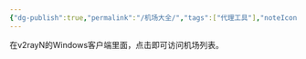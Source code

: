 ```yaml
---
{"dg-publish":true,"permalink":"/机场大全/","tags":["代理工具"],"noteIcon":""}
---
```


在v2rayN的Windows客户端里面，点击即可访问机场列表。

